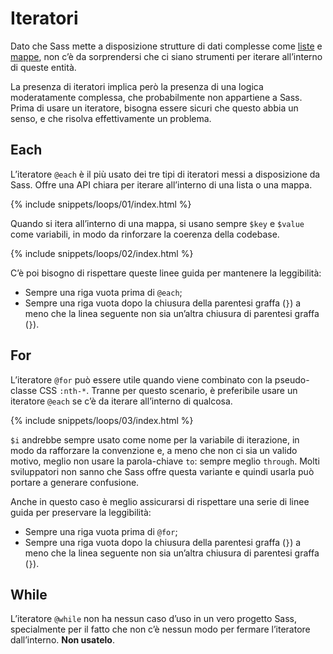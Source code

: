 
# Iteratori

Dato che Sass mette a disposizione strutture di dati complesse come [liste](#liste) e [mappe](#mappe), non c’è da sorprendersi che ci siano strumenti per iterare all’interno di queste entità.

La presenza di iteratori implica però la presenza di una logica moderatamente complessa, che probabilmente non appartiene a Sass. Prima di usare un iteratore, bisogna essere sicuri che questo abbia un senso, e che risolva effettivamente un problema.

## Each

L’iteratore `@each` è il più usato dei tre tipi di iteratori messi a disposizione da Sass. Offre una API chiara per iterare all’interno di una lista o una mappa.

{% include snippets/loops/01/index.html %}

Quando si itera all’interno di una mappa, si usano sempre `$key` e `$value` come variabili, in modo da rinforzare la coerenza della codebase.

{% include snippets/loops/02/index.html %}

C’è poi bisogno di rispettare queste linee guida per mantenere la leggibilità:

* Sempre una riga vuota prima di  `@each`;
* Sempre una riga vuota dopo la chiusura della parentesi graffa (`}`) a meno che la linea seguente non sia un’altra chiusura di parentesi graffa (`}`).

## For

L’iteratore `@for` può essere utile quando viene combinato con la pseudo-classe CSS `:nth-*`. Tranne per questo scenario, è preferibile usare un iteratore `@each` se c’è da iterare all’interno di qualcosa.

{% include snippets/loops/03/index.html %}

`$i` andrebbe sempre usato come nome per la variabile di iterazione, in modo da rafforzare la convenzione e, a meno che non ci sia un valido motivo, meglio non usare la parola-chiave `to`: sempre meglio `through`. Molti sviluppatori non sanno che Sass offre questa variante e quindi usarla può portare a generare confusione.

Anche in questo caso è meglio assicurarsi di rispettare una serie di linee guida per preservare la leggibilità:

* Sempre una riga vuota prima di `@for`;
* Sempre una riga vuota dopo la chiusura della parentesi graffa (`}`) a meno che la linea seguente non sia un’altra chiusura di parentesi graffa (`}`).

## While

L’iteratore `@while` non ha nessun caso d’uso in un vero progetto Sass, specialmente per il fatto che non c’è nessun modo per fermare l’iteratore dall’interno. **Non usatelo**.
